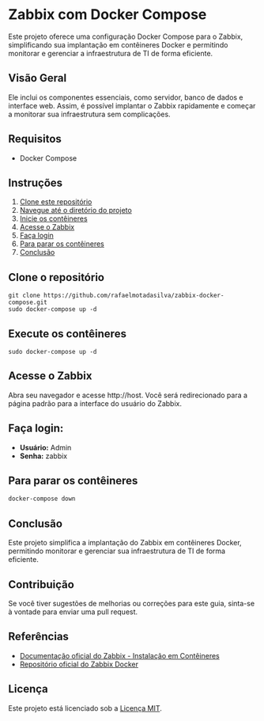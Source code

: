 # Zabbix com Docker Compose

Este projeto oferece uma configuração Docker Compose para o Zabbix, simplificando sua implantação em contêineres Docker e permitindo monitorar e gerenciar a infraestrutura de TI de forma eficiente.

## Visão Geral

Ele inclui os componentes essenciais, como servidor, banco de dados e interface web. Assim, é possível implantar o Zabbix rapidamente e começar a monitorar sua infraestrutura sem complicações.

## Requisitos

* Docker Compose

## Instruções

1. [Clone este repositório](#clone-este-repositório)
2. [Navegue até o diretório do projeto](#navegue-até-o-diretório-do-projeto)
3. [Inicie os contêineres](#inicie-os-contêineres)
4. [Acesse o Zabbix](#acesse-o-zabbix)
5. [Faça login](#faça-login)
6. [Para parar os contêineres](#para-parar-os-contêineres)
7. [Conclusão](#conclusão)

## Clone o repositório

```
git clone https://github.com/rafaelmotadasilva/zabbix-docker-compose.git
sudo docker-compose up -d
```

## Execute os contêineres

```
sudo docker-compose up -d
```

## Acesse o Zabbix

Abra seu navegador e acesse http://host. Você será redirecionado para a página padrão para a interface do usuário do Zabbix.

## Faça login:

- **Usuário:** Admin
- **Senha:** zabbix

## Para parar os contêineres

```bash
docker-compose down
```

## Conclusão

Este projeto simplifica a implantação do Zabbix em contêineres Docker, permitindo monitorar e gerenciar sua infraestrutura de TI de forma eficiente.

## Contribuição

Se você tiver sugestões de melhorias ou correções para este guia, sinta-se à vontade para enviar uma pull request.

## Referências

* [Documentação oficial do Zabbix - Instalação em Contêineres](https://www.zabbix.com/documentation/current/pt/manual/installation/containers)
* [Repositório oficial do Zabbix Docker](https://github.com/zabbix/zabbix-docker/)

## Licença

Este projeto está licenciado sob a [Licença MIT](LICENSE).